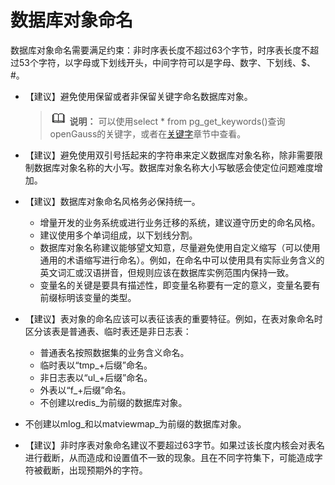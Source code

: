 # 数据库对象命名<a name="ZH-CN_TOPIC_0000001149627969"></a>

数据库对象命名需要满足约束：非时序表长度不超过63个字节，时序表长度不超过53个字符，以字母或下划线开头，中间字符可以是字母、数字、下划线、$、\#。

-   【建议】避免使用保留或者非保留关键字命名数据库对象。

    >![](public_sys-resources/icon-note.gif) **说明：** 
    >可以使用select \* from pg\_get\_keywords\(\)查询openGauss的关键字，或者在[关键字](关键字.md)章节中查看。

-   【建议】避免使用双引号括起来的字符串来定义数据库对象名称，除非需要限制数据库对象名称的大小写。数据库对象名称大小写敏感会使定位问题难度增加。
-   【建议】数据库对象命名风格务必保持统一。
    -   增量开发的业务系统或进行业务迁移的系统，建议遵守历史的命名风格。
    -   建议使用多个单词组成，以下划线分割。
    -   数据库对象名称建议能够望文知意，尽量避免使用自定义缩写（可以使用通用的术语缩写进行命名）。例如，在命名中可以使用具有实际业务含义的英文词汇或汉语拼音，但规则应该在数据库实例范围内保持一致。
    -   变量名的关键是要具有描述性，即变量名称要有一定的意义，变量名要有前缀标明该变量的类型。

-   【建议】表对象的命名应该可以表征该表的重要特征。例如，在表对象命名时区分该表是普通表、临时表还是非日志表：
    -   普通表名按照数据集的业务含义命名。
    -   临时表以“tmp\_+后缀”命名。
    -   非日志表以“ul\_+后缀”命名。
    -   外表以“f\_+后缀”命名。
    -   不创建以redis\_为前缀的数据库对象。
-   不创建以mlog\_和以matviewmap\_为前缀的数据库对象。
    
-   【建议】非时序表对象命名建议不要超过63字节。如果过该长度内核会对表名进行截断，从而造成和设置值不一致的现象。且在不同字符集下，可能造成字符被截断，出现预期外的字符。

